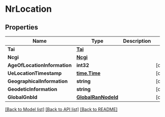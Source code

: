 # NrLocation

## Properties
Name | Type | Description | Notes
------------ | ------------- | ------------- | -------------
**Tai** | [**Tai**](Tai.md) |  | 
**Ncgi** | [**Ncgi**](Ncgi.md) |  | 
**AgeOfLocationInformation** | **int32** |  | [optional] 
**UeLocationTimestamp** | [**time.Time**](time.Time.md) |  | [optional] 
**GeographicalInformation** | **string** |  | [optional] 
**GeodeticInformation** | **string** |  | [optional] 
**GlobalGnbId** | [**GlobalRanNodeId**](GlobalRanNodeId.md) |  | [optional] 

[[Back to Model list]](../README.md#documentation-for-models) [[Back to API list]](../README.md#documentation-for-api-endpoints) [[Back to README]](../README.md)


